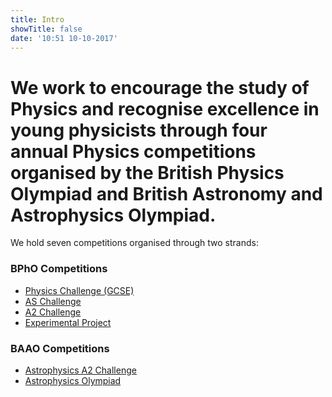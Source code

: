 ```yaml
---
title: Intro
showTitle: false
date: '10:51 10-10-2017'
---
```


# We work to encourage the study of Physics and recognise excellence in young physicists through four annual Physics competitions organised by the British Physics Olympiad and British Astronomy and Astrophysics Olympiad.

We hold seven competitions organised through two strands:

<section class="flex-ns flex-row justify-start mt4">
  <div class="w-50-ns">
    <h3 class="f5 pl4 ml2">
      BPhO Competitions
    </h3>
    <ul>
      <li>
        <a href="/bpho/physics-challenge">
          Physics Challenge (GCSE)
        </a>
      </li>
      <li>
        <a href="/bpho/as-challenge">
          AS Challenge
        </a>
      </li>
      <li>
        <a href="/bpho/a2-challenge">
          A2 Challenge
        </a>
      </li>
      <li>
        <a href="/bpho/experimental-project">
          Experimental Project
        </a>
      </li>
    </ul>
  </div>

  <div class="w-50-ns">
    <h3 class="f5 pl4 ml2">
      BAAO Competitions
    </h3>
    <ul>
      <li>
        <a href="/baao/astrophysics-a2-challenge">
          Astrophysics A2 Challenge
        </a>
      </li>
      <li>
        <a href="/baao/baao">
          Astrophysics Olympiad
        </a>
      </li>
    </ul>
  </div>
</section>
